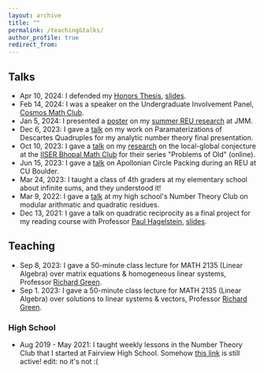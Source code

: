 ```yaml
---
layout: archive
title: ""
permalink: /teaching&talks/
author_profile: true
redirect_from:
---
```


## Talks
  * Apr 10, 2024: I defended my [Honors Thesis](/files/HonorsThesis.pdf), [slides](/files/HonorsThesisSlides.pdf).
  * Feb 14, 2024: I was a speaker on the Undergraduate Involvement Panel, <a href="https://sites.google.com/colorado.edu/cosmos/home">Cosmos Math Club</a>.
  * Jan 5, 2024: I presented a [poster](/files/Poster.pdf) on my <a href="https://clydekertzer.com/papers/">summer REU research</a> at JMM.
  * Dec 6, 2023: I gave a [talk](/files/Presentation__Apollonian_Circle_Packing___Parameterizations_of_Descartes_Quadrupless.pdf) on my work on Paramaterizations of Descartes Quadruples for my analytic number theory final presentation.
  * Oct 10, 2023: I gave a [talk](/files/Presentation__Apollonian_Circle_Packing___the_Local_Global_Conjecture.pdf) on my <a href="https://clydekertzer.com/papers/">research</a> on the local-global conjecture at the <a href="https://sites.google.com/view/maths-club-iiser-bhopal/">IISER Bhopal Math Club</a> for their series "Problems of Old" (online).
  * Jun 15, 2023: I gave a [talk](/files/PresentationApollonianCirclePacking.pdf) on Apollonian Circle Packing during an REU at CU Boulder.
  * Mar 24, 2023: I taught a class of 4th graders at my elementary school about infinite sums, and they understood it!
  * Mar 9, 2022: I gave a [talk](/files/PresentationQuadraticReciprocity.pdf) at my high school's Number Theory Club on modular arithmatic and quadratic residues.
  * Dec 13, 2021: I gave a talk on quadratic reciprocity as a final project for my reading course with Professor <a href="https://www.baylor.edu/math/index.php?id=54007">Paul Hagelstein</a>, [slides](/files/PresentationQuadraticReciprocity.pdf).


## Teaching
* Sep 8, 2023: I gave a 50-minute class lecture for MATH 2135 (Linear Algebra) over matrix equations & homogeneous linear systems, Professor <a href="https://math.colorado.edu/~rmg/">Richard Green</a>. 
* Sep 1. 2023: I gave a 50-minute class lecture for MATH 2135 (Linear Algebra) over solutions to linear systems & vectors, Professor <a href="https://math.colorado.edu/~rmg/">Richard Green</a>.


### High School
* Aug 2019 - May 2021: I taught weekly lessons in the Number Theory Club that I started at Fairview High School. Somehow <a href="https://fah.bvsd.org/clubs-activities/number-theory-club">this link</a> is still active! edit: no it's not :(
